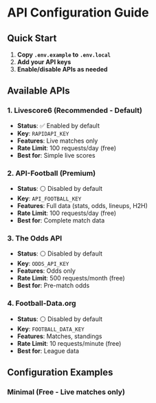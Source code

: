 # API Configuration Guide

## Quick Start

1. **Copy `.env.example` to `.env.local`**
2. **Add your API keys**
3. **Enable/disable APIs as needed**

## Available APIs

### 1. Livescore6 (Recommended - Default)
- **Status**: ✅ Enabled by default
- **Key**: `RAPIDAPI_KEY`
- **Features**: Live matches only
- **Rate Limit**: 100 requests/day (free)
- **Best for**: Simple live scores

### 2. API-Football (Premium)
- **Status**: ⚪ Disabled by default
- **Key**: `API_FOOTBALL_KEY`
- **Features**: Full data (stats, odds, lineups, H2H)
- **Rate Limit**: 100 requests/day (free)
- **Best for**: Complete match data

### 3. The Odds API
- **Status**: ⚪ Disabled by default
- **Key**: `ODDS_API_KEY`
- **Features**: Odds only
- **Rate Limit**: 500 requests/month (free)
- **Best for**: Pre-match odds

### 4. Football-Data.org
- **Status**: ⚪ Disabled by default
- **Key**: `FOOTBALL_DATA_KEY`
- **Features**: Matches, standings
- **Rate Limit**: 10 requests/minute (free)
- **Best for**: League data

## Configuration Examples

### Minimal (Free - Live matches only)
